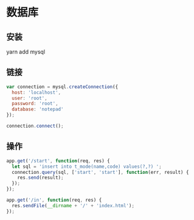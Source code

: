 <!--
 * @Description: In User Settings Edit
 * @Author: your name
 * @Date: 2019-08-25 10:08:20
 * @LastEditTime: 2019-08-25 10:10:47
 * @LastEditors: Please set LastEditors
 -->

# 数据库

## 安装

yarn add mysql

## 链接

```js
var connection = mysql.createConnection({
  host: 'localhost',
  user: 'root',
  password: 'root',
  database: 'notepad'
});

connection.connect();
```

## 操作

```js
app.get('/start', function(req, res) {
  let sql = 'insert into t_mode(name,code) values(?,?) ';
  connection.query(sql, ['start', 'start'], function(err, result) {
    res.send(result);
  });
});

app.get('/in', function(req, res) {
  res.sendFile(__dirname + '/' + 'index.html');
});
```
